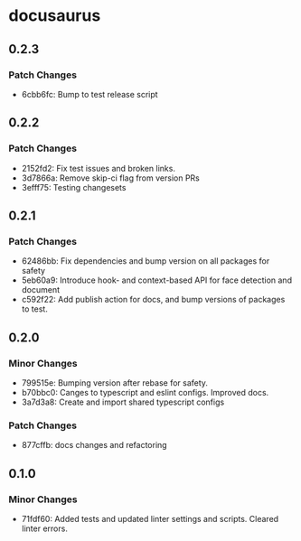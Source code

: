 # docusaurus

## 0.2.3

### Patch Changes

- 6cbb6fc: Bump to test release script

## 0.2.2

### Patch Changes

- 2152fd2: Fix test issues and broken links.
- 3d7866a: Remove skip-ci flag from version PRs
- 3efff75: Testing changesets

## 0.2.1

### Patch Changes

- 62486bb: Fix dependencies and bump version on all packages for safety
- 5eb60a9: Introduce hook- and context-based API for face detection and document
- c592f22: Add publish action for docs, and bump versions of packages to test.

## 0.2.0

### Minor Changes

- 799515e: Bumping version after rebase for safety.
- b70bbc0: Canges to typescript and eslint configs. Improved docs.
- 3a7d3a8: Create and import shared typescript configs

### Patch Changes

- 877cffb: docs changes and refactoring

## 0.1.0

### Minor Changes

- 71fdf60: Added tests and updated linter settings and scripts. Cleared linter errors.
